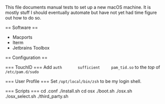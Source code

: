 This file documents manual tests to set up a new macOS machine.
It is mostly stuff I should eventually automate but have not yet had time figure out how to do so.

== Software ==

- Macports
- Iterm
- Jetbrains Toolbox

== Configuration ==

=== TouchID ===
Add
```auth       sufficient     pam_tid.so```
to the *top* of `/etc/pam.d/sudo`

=== User Profile ===
Set `/opt/local/bin/zsh` to be my login shell.

=== Scripts ===
cd .conf
./install.sh
cd osx
./boot.sh
./osx.sh
./osx_select.sh
./third_party.sh
